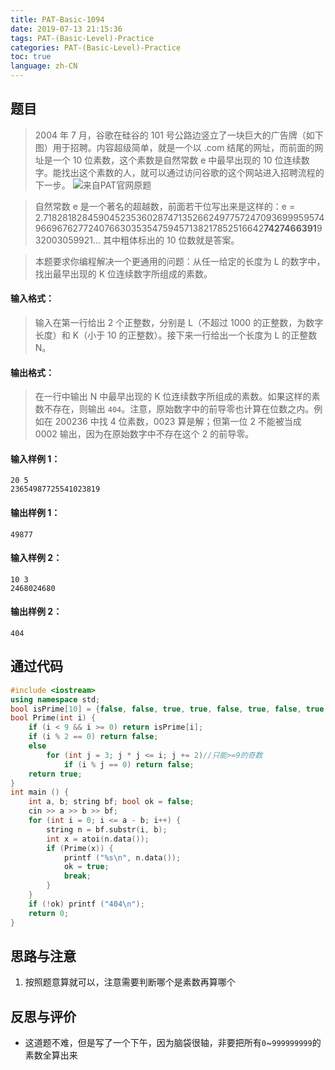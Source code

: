```yaml
---
title: PAT-Basic-1094
date: 2019-07-13 21:15:36
tags: PAT-(Basic-Level)-Practice
categories: PAT-(Basic-Level)-Practice
toc: true
language: zh-CN
---
```


## 题目

> 2004 年 7 月，谷歌在硅谷的 101 号公路边竖立了一块巨大的广告牌（如下图）用于招聘。内容超级简单，就是一个以 .com 结尾的网址，而前面的网址是一个 10 位素数，这个素数是自然常数 e 中最早出现的 10 位连续数字。能找出这个素数的人，就可以通过访问谷歌的这个网站进入招聘流程的下一步。
![来自PAT官网原题](https://upload-images.jianshu.io/upload_images/16086048-07de14fd713e7c96.jpg?imageMogr2/auto-orient/strip%7CimageView2/2/w/1240)

> 自然常数 e 是一个著名的超越数，前面若干位写出来是这样的：e = 2.71828182845904523536028747135266249775724709369995957496696762772407663035354759457138217852516642**7427466391**932003059921... 其中粗体标出的 10 位数就是答案。

> 本题要求你编程解决一个更通用的问题：从任一给定的长度为 L 的数字中，找出最早出现的 K 位连续数字所组成的素数。

#### 输入格式：

> 输入在第一行给出 2 个正整数，分别是 L（不超过 1000 的正整数，为数字长度）和 K（小于 10 的正整数）。接下来一行给出一个长度为 L 的正整数 N。

#### 输出格式：

> 在一行中输出 N 中最早出现的 K 位连续数字所组成的素数。如果这样的素数不存在，则输出 `404`。注意，原始数字中的前导零也计算在位数之内。例如在 200236 中找 4 位素数，0023 算是解；但第一位 2 不能被当成 0002 输出，因为在原始数字中不存在这个 2 的前导零。

#### 输入样例 1：

```
20 5
23654987725541023819
```

#### 输出样例 1：

```
49877
```

#### 输入样例 2：

```
10 3
2468024680
```

#### 输出样例 2：

```
404
```

## 通过代码

```c++
#include <iostream>
using namespace std;
bool isPrime[10] = {false, false, true, true, false, true, false, true, false};
bool Prime(int i) {
    if (i < 9 && i >= 0) return isPrime[i];
    if (i % 2 == 0) return false;
    else
        for (int j = 3; j * j <= i; j += 2)//只能>=9的奇数
            if (i % j == 0) return false;
    return true;
}
int main () {
    int a, b; string bf; bool ok = false;
    cin >> a >> b >> bf;
    for (int i = 0; i <= a - b; i++) {
        string n = bf.substr(i, b);
        int x = atoi(n.data());
        if (Prime(x)) {
            printf ("%s\n", n.data());
            ok = true;
            break;
        }
    }
    if (!ok) printf ("404\n");
    return 0;
}
```

## 思路与注意

1.  按照题意算就可以，注意需要判断哪个是素数再算哪个

## 反思与评价

*   这道题不难，但是写了一个下午，因为脑袋很轴，非要把所有`0`~`999999999`的素数全算出来

